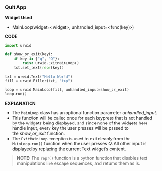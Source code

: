 ### Quit App

**Widget Used**
- MainLoop(widget=\<widget>, unhandled_input=\<func(key)>)

**CODE**
```py 
import urwid

def show_or_exit(key):
    if key in {"q", "Q"}:
        raise urwid.ExitMainLoop()
    txt.set_text(repr(key))

txt = urwid.Text("Hello World")
fill = urwid.Filler(txt, "top")

loop = urwid.MainLoop(fill, unhandled_input=show_or_exit)
loop.run()
```

 **EXPLANATION**
 - The `MainLoop` class has an optional function parameter _unhandled_input_. 
 - This function will be called once for each keypress that is not handled by the widgets being displayed, and since none of the widgets here handle input, every key the user presses will be passed to the _show_or_exit_ function.
- The `ExitMainLoop` exception is used to exit cleanly from the `MainLoop.run()` function when the user presses _Q_. All other input is displayed by replacing the current Text widget’s content.

> **NOTE:** The `repr()` function is a python function that disables text manipulations like escape sequences, and returns them as is.